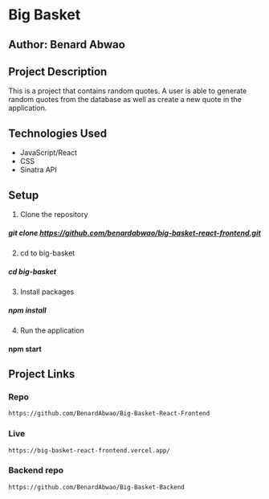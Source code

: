 # Big Basket

## Author: Benard Abwao

## Project Description

This is a project that contains random quotes. A user is able to generate random quotes from the database as well as create a new quote in the application.

## Technologies Used

- JavaScript/React
- CSS
- Sinatra API

## Setup

1. Clone the repository

##### git clone https://github.com/benardabwao/big-basket-react-frontend.git

2. cd to big-basket

##### cd big-basket

3. Install packages

##### npm install

4. Run the application

#### npm start

## Project Links

### Repo

    https://github.com/BenardAbwao/Big-Basket-React-Frontend

### Live

    https://big-basket-react-frontend.vercel.app/

### Backend repo

    https://github.com/BenardAbwao/Big-Basket-Backend
